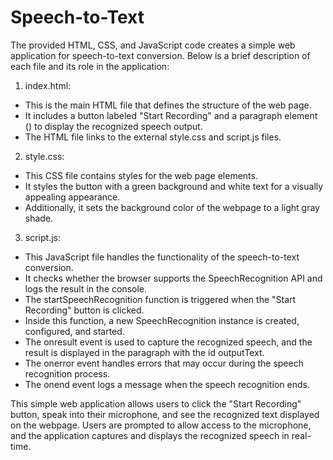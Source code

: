 # Speech-to-Text

The provided HTML, CSS, and JavaScript code creates a simple web application for speech-to-text conversion. Below is a brief description of each file and its role in the application:

1) index.html:
* This is the main HTML file that defines the structure of the web page.
* It includes a button labeled "Start Recording" and a paragraph element () to display the recognized speech output.
* The HTML file links to the external style.css and script.js files.

2) style.css:
* This CSS file contains styles for the web page elements.
* It styles the button with a green background and white text for a visually appealing appearance.
* Additionally, it sets the background color of the webpage to a light gray shade.

3) script.js:
* This JavaScript file handles the functionality of the speech-to-text conversion.
* It checks whether the browser supports the SpeechRecognition API and logs the result in the console.
* The startSpeechRecognition function is triggered when the "Start Recording" button is clicked.
* Inside this function, a new SpeechRecognition instance is created, configured, and started.
* The onresult event is used to capture the recognized speech, and the result is displayed in the paragraph with the id outputText.
* The onerror event handles errors that may occur during the speech recognition process.
* The onend event logs a message when the speech recognition ends.

  
This simple web application allows users to click the "Start Recording" button, speak into their microphone, and see the recognized text displayed on the webpage. Users are prompted to allow access to the microphone, and the application captures and displays the recognized speech in real-time.
